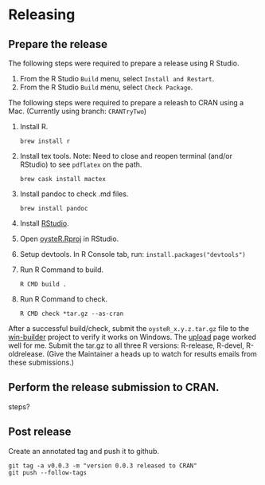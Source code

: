 Releasing
=========

Prepare the release
-------------------

  The following steps were required to prepare a release using R Studio.
  1. From the R Studio `Build` menu, select `Install and Restart`.
  2. From the R Studio `Build` menu, select `Check Package`.


  The following steps were required to prepare a releash to CRAN using a Mac. (Currently using branch: `CRANTryTwo`)

  1. Install R.

         brew install r

  2. Install tex tools. Note: Need to close and reopen terminal (and/or RStudio) to see `pdflatex` on the path.

         brew cask install mactex
       
  3. Install pandoc to check .md files.

         brew install pandoc
    
  4. Install [RStudio](https://rstudio.com/products/rstudio/download/#download).

  5. Open [oysteR.Rproj](../oysterR.Rproj) in RStudio.

  6. Setup devtools.
   In R Console tab, run: `install.packages("devtools")`

  7. Run R Command to build.

         R CMD build .
    
  8. Run R Command to check.

         R CMD check *tar.gz --as-cran
    
  After a successful build/check, submit the `oysteR_x.y.z.tar.gz` file to the [win-builder](https://win-builder.r-project.org/) project to verify it works on Windows. The [upload](https://win-builder.r-project.org/upload.aspx) page worked well for me. Submit the tar.gz to all three R versions: R-release, R-devel, R-oldrelease. (Give the Maintainer a heads up to watch for  results emails from these submissions.)

Perform the release submission to CRAN.
---------------------------------------
  steps?

Post release
------------  
  Create an annotated tag and push it to github.
  
    git tag -a v0.0.3 -m "version 0.0.3 released to CRAN"
    git push --follow-tags

